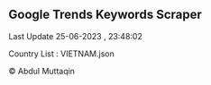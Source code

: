 

## Google Trends Keywords Scraper 
 
Last Update 25-06-2023 , 23:48:02

Country List :
VIETNAM.json



© Abdul Muttaqin 
